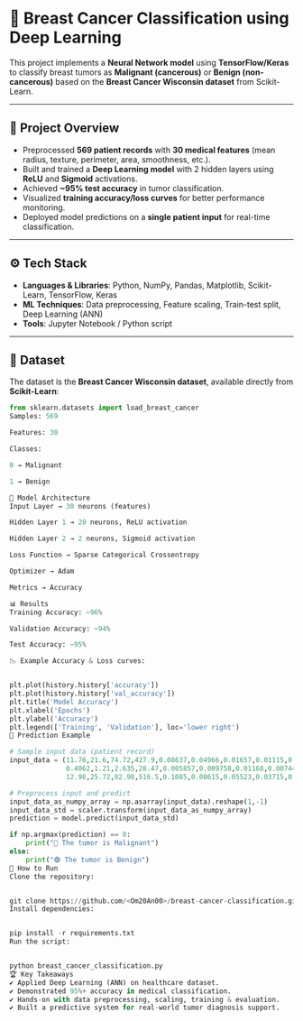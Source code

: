 # 🧠 Breast Cancer Classification using Deep Learning

This project implements a **Neural Network model** using **TensorFlow/Keras** to classify breast tumors as **Malignant (cancerous)** or **Benign (non-cancerous)** based on the **Breast Cancer Wisconsin dataset** from Scikit-Learn.

---

## 📌 Project Overview
- Preprocessed **569 patient records** with **30 medical features** (mean radius, texture, perimeter, area, smoothness, etc.).  
- Built and trained a **Deep Learning model** with 2 hidden layers using **ReLU** and **Sigmoid** activations.  
- Achieved **~95% test accuracy** in tumor classification.  
- Visualized **training accuracy/loss curves** for better performance monitoring.  
- Deployed model predictions on a **single patient input** for real-time classification.  

---

## ⚙️ Tech Stack
- **Languages & Libraries**: Python, NumPy, Pandas, Matplotlib, Scikit-Learn, TensorFlow, Keras  
- **ML Techniques**: Data preprocessing, Feature scaling, Train-test split, Deep Learning (ANN)  
- **Tools**: Jupyter Notebook / Python script  

---

## 📂 Dataset
The dataset is the **Breast Cancer Wisconsin dataset**, available directly from **Scikit-Learn**:  
```python
from sklearn.datasets import load_breast_cancer
Samples: 569

Features: 30

Classes:

0 → Malignant

1 → Benign

🚀 Model Architecture
Input Layer → 30 neurons (features)

Hidden Layer 1 → 20 neurons, ReLU activation

Hidden Layer 2 → 2 neurons, Sigmoid activation

Loss Function → Sparse Categorical Crossentropy

Optimizer → Adam

Metrics → Accuracy

📊 Results
Training Accuracy: ~96%

Validation Accuracy: ~94%

Test Accuracy: ~95%

📉 Example Accuracy & Loss curves:


plt.plot(history.history['accuracy'])
plt.plot(history.history['val_accuracy'])
plt.title('Model Accuracy')
plt.xlabel('Epochs')
plt.ylabel('Accuracy')
plt.legend(['Training', 'Validation'], loc='lower right')
🧪 Prediction Example

# Sample input data (patient record)
input_data = (11.76,21.6,74.72,427.9,0.08637,0.04966,0.01657,0.01115,0.1495,0.05888,
              0.4062,1.21,2.635,28.47,0.005857,0.009758,0.01168,0.007445,0.02406,0.001769,
              12.98,25.72,82.98,516.5,0.1085,0.08615,0.05523,0.03715,0.2433,0.06563)

# Preprocess input and predict
input_data_as_numpy_array = np.asarray(input_data).reshape(1,-1)
input_data_std = scaler.transform(input_data_as_numpy_array)
prediction = model.predict(input_data_std)

if np.argmax(prediction) == 0:
    print("🔴 The tumor is Malignant")
else:
    print("🟢 The tumor is Benign")
📌 How to Run
Clone the repository:


git clone https://github.com/<Om20An00>/breast-cancer-classification.git
Install dependencies:


pip install -r requirements.txt
Run the script:


python breast_cancer_classification.py
🏆 Key Takeaways
✔️ Applied Deep Learning (ANN) on healthcare dataset.
✔️ Demonstrated 95%+ accuracy in medical classification.
✔️ Hands-on with data preprocessing, scaling, training & evaluation.
✔️ Built a predictive system for real-world tumor diagnosis support.
